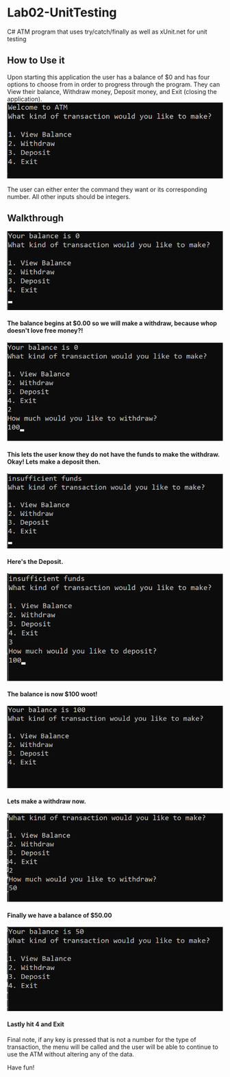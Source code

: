 # Lab02-UnitTesting
C# ATM program that uses try/catch/finally as well as xUnit.net for unit testing

## How to Use it
Upon starting this application the user has a balance of $0 
and has four options to choose from in order to progress through the program. 
They can View their balance, Withdraw money, Deposit money, and Exit (closing the application).
![menu](Assets/menu.png)


The user can either enter the command they want or its corresponding number.
All other inputs should be integers.

## Walkthrough

![startBalance](Assets/startBalance.png)

#### The balance begins at $0.00 so we will make a withdraw, because whop doesn't love free money?!
![makeWithdraw](Assets/makeWithdraw.png)

#### This lets the user know they do not have the funds to make the withdraw. Okay! Lets make a deposit then.
![insufficientFunds](Assets/insufficientFunds.png)

#### Here's the Deposit.
![deposit](Assets/deposit.png)

#### The balance is now $100 woot! 

![newBalance](Assets/newBalance.png)

#### Lets make a withdraw now.

![makeWithdraw2](Assets/makewithdraw2.png)

#### Finally we have a balance of $50.00 
![newBalance2](Assets/newBalance2.png)

#### Lastly hit 4 and Exit
Final note, if any key is pressed that is not a number for the type of transaction, the menu will be called and the user will be able to continue to use the ATM without altering any of the data.

Have fun!
